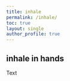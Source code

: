 ```yaml
---
title: inhale
permalink: /inhale/
toc: true
layout: single
author_profile: true
---
```


## inhale in hands
Text